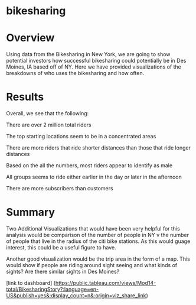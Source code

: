 # bikesharing

# Overview #
Using data from the Bikesharing in New York, we are going to show potential investors how successful bikesharing could potentially be in Des Moines, IA based off of NY. Here we have provided visualizations of the breakdowns of who uses the bikesharing and how often. 


# Results #

Overall, we see that the following:

There are over 2 million total riders

The top starting locations seem to be in a concentrated areas

There are more riders that ride shorter distances than those that ride longer distances 

Based on the all the numbers, most riders appear to identify as male 

All groups seems to ride either earlier in the day or later in the afternoon 

There are more subscribers than customers



# Summary #

Two Additional Visualizations that would have been very helpful for this analysis would be comparison of the number of people in NY v the number of people that live in the radius of the citi bike stations. As this would guage interest, this could be a useful figure to have. 

Another good visualization would be the trip area in the form of a map. This would show if people are riding around sight seeing and what kinds of sights? Are there similar sights in Des Moines?

[link to dashboard] (https://public.tableau.com/views/Mod14-total/BikesharingStory?:language=en-US&publish=yes&:display_count=n&:origin=viz_share_link)